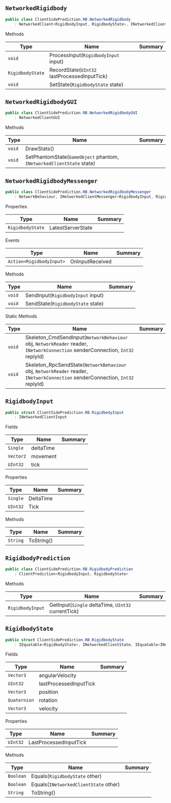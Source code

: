 ## `NetworkedRigidbody`

```csharp
public class ClientSidePrediction.RB.NetworkedRigidbody
    : NetworkedClient<RigidbodyInput, RigidbodyState>, INetworkedClient

```

Methods

| Type | Name | Summary | 
| --- | --- | --- | 
| `void` | ProcessInput(`RigidbodyInput` input) |  | 
| `RigidbodyState` | RecordState(`UInt32` lastProcessedInputTick) |  | 
| `void` | SetState(`RigidbodyState` state) |  | 


## `NetworkedRigidbodyGUI`

```csharp
public class ClientSidePrediction.RB.NetworkedRigidbodyGUI
    : NetworkedClientGUI

```

Methods

| Type | Name | Summary | 
| --- | --- | --- | 
| `void` | DrawStats() |  | 
| `void` | SetPhantomState(`GameObject` phantom, `INetworkedClientState` state) |  | 


## `NetworkedRigidbodyMessenger`

```csharp
public class ClientSidePrediction.RB.NetworkedRigidbodyMessenger
    : NetworkBehaviour, INetworkedClientMessenger<RigidbodyInput, RigidbodyState>

```

Properties

| Type | Name | Summary | 
| --- | --- | --- | 
| `RigidbodyState` | LatestServerState |  | 


Events

| Type | Name | Summary | 
| --- | --- | --- | 
| `Action<RigidbodyInput>` | OnInputReceived |  | 


Methods

| Type | Name | Summary | 
| --- | --- | --- | 
| `void` | SendInput(`RigidbodyInput` input) |  | 
| `void` | SendState(`RigidbodyState` state) |  | 


Static Methods

| Type | Name | Summary | 
| --- | --- | --- | 
| `void` | Skeleton_CmdSendInput(`NetworkBehaviour` obj, `NetworkReader` reader, `INetworkConnection` senderConnection, `Int32` replyId) |  | 
| `void` | Skeleton_RpcSendState(`NetworkBehaviour` obj, `NetworkReader` reader, `INetworkConnection` senderConnection, `Int32` replyId) |  | 


## `RigidbodyInput`

```csharp
public struct ClientSidePrediction.RB.RigidbodyInput
    : INetworkedClientInput

```

Fields

| Type | Name | Summary | 
| --- | --- | --- | 
| `Single` | deltaTime |  | 
| `Vector2` | movement |  | 
| `UInt32` | tick |  | 


Properties

| Type | Name | Summary | 
| --- | --- | --- | 
| `Single` | DeltaTime |  | 
| `UInt32` | Tick |  | 


Methods

| Type | Name | Summary | 
| --- | --- | --- | 
| `String` | ToString() |  | 


## `RigidbodyPrediction`

```csharp
public class ClientSidePrediction.RB.RigidbodyPrediction
    : ClientPrediction<RigidbodyInput, RigidbodyState>

```

Methods

| Type | Name | Summary | 
| --- | --- | --- | 
| `RigidbodyInput` | GetInput(`Single` deltaTime, `UInt32` currentTick) |  | 


## `RigidbodyState`

```csharp
public struct ClientSidePrediction.RB.RigidbodyState
    : IEquatable<RigidbodyState>, INetworkedClientState, IEquatable<INetworkedClientState>

```

Fields

| Type | Name | Summary | 
| --- | --- | --- | 
| `Vector3` | angularVelocity |  | 
| `UInt32` | lastProcessedInputTick |  | 
| `Vector3` | position |  | 
| `Quaternion` | rotation |  | 
| `Vector3` | velocity |  | 


Properties

| Type | Name | Summary | 
| --- | --- | --- | 
| `UInt32` | LastProcessedInputTick |  | 


Methods

| Type | Name | Summary | 
| --- | --- | --- | 
| `Boolean` | Equals(`RigidbodyState` other) |  | 
| `Boolean` | Equals(`INetworkedClientState` other) |  | 
| `String` | ToString() |  | 


